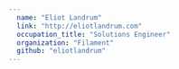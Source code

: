 ```yaml
---
  name: "Eliot Landrum"
  link: "http://eliotlandrum.com"
  occupation_title: "Solutions Engineer"
  organization: "Filament"
  github: "eliotlandrum"
---
```

